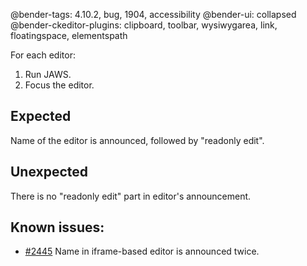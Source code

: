 @bender-tags: 4.10.2, bug, 1904, accessibility
@bender-ui: collapsed
@bender-ckeditor-plugins: clipboard, toolbar, wysiwygarea, link, floatingspace, elementspath

For each editor:

1. Run JAWS.
1. Focus the editor.

## Expected

Name of the editor is announced, followed by "readonly edit".

## Unexpected

There is no "readonly edit" part in editor's announcement.

## Known issues:

* [#2445](https://github.com/ckeditor/ckeditor-dev/issues/2445) Name in iframe-based editor is announced twice.
